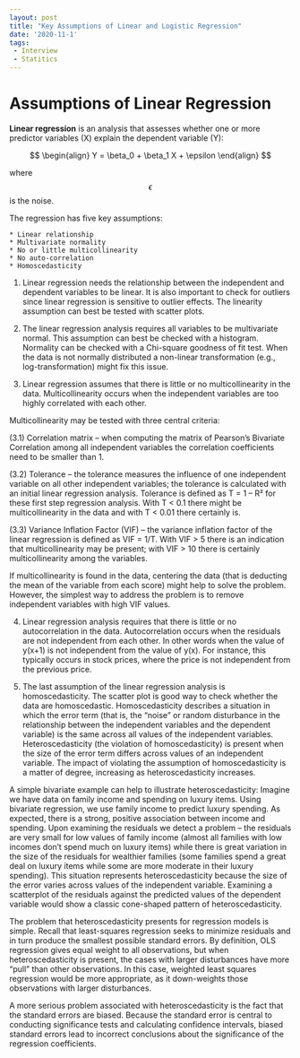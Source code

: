 ```yaml
---
layout: post
title: "Key Assumptions of Linear and Logistic Regression"
date: '2020-11-1'
tags:
 - Interview
 - Statitics
---
```


# Assumptions of Linear Regression

**Linear regression** is an analysis that assesses whether one or more predictor variables (X) explain the dependent variable (Y):  

$$ \begin{align} Y = \beta_0 + \beta_1 X + \epsilon \end{align} $$ 

where $$\epsilon$$ is the noise.

The regression has five key assumptions:

    * Linear relationship
    * Multivariate normality
    * No or little multicollinearity
    * No auto-correlation
    * Homoscedasticity


1.  Linear regression needs the relationship between the independent and dependent variables to be linear.  It is also important to check for outliers since linear regression is sensitive to outlier effects.  The linearity assumption can best be tested with scatter plots.


2. The linear regression analysis requires all variables to be multivariate normal.  This assumption can best be checked with a histogram.  Normality can be checked with a Chi-square goodness of fit test.  When the data is not normally distributed a non-linear transformation (e.g., log-transformation) might fix this issue.

3. Linear regression assumes that there is little or no multicollinearity in the data.  Multicollinearity occurs when the independent variables are too highly correlated with each other.

Multicollinearity may be tested with three central criteria:

(3.1) Correlation matrix – when computing the matrix of Pearson’s Bivariate Correlation among all independent variables the correlation coefficients need to be smaller than 1.

(3.2) Tolerance – the tolerance measures the influence of one independent variable on all other independent variables; the tolerance is calculated with an initial linear regression analysis.  Tolerance is defined as T = 1 – R² for these first step regression analysis.  With T < 0.1 there might be multicollinearity in the data and with T < 0.01 there certainly is.

(3.3) Variance Inflation Factor (VIF) – the variance inflation factor of the linear regression is defined as VIF = 1/T. With VIF > 5 there is an indication that multicollinearity may be present; with VIF > 10 there is certainly multicollinearity among the variables.

If multicollinearity is found in the data, centering the data (that is deducting the mean of the variable from each score) might help to solve the problem.  However, the simplest way to address the problem is to remove independent variables with high VIF values.

4. Linear regression analysis requires that there is little or no autocorrelation in the data.  Autocorrelation occurs when the residuals are not independent from each other.  In other words when the value of y(x+1) is not independent from the value of y(x). For instance, this typically occurs in stock prices, where the price is not independent from the previous price.

5. The last assumption of the linear regression analysis is homoscedasticity.  The scatter plot is good way to check whether the data are homoscedastic. Homoscedasticity describes a situation in which the error term (that is, the “noise” or random disturbance in the relationship between the independent variables and the dependent variable) is the same across all values of the independent variables.  Heteroscedasticity (the violation of homoscedasticity) is present when the size of the error term differs across values of an independent variable.  The impact of violating the assumption of homoscedasticity is a matter of degree, increasing as heteroscedasticity increases.

A simple bivariate example can help to illustrate heteroscedasticity: Imagine we have data on family income and spending on luxury items.  Using bivariate regression, we use family income to predict luxury spending.  As expected, there is a strong, positive association between income and spending.  Upon examining the residuals we detect a problem – the residuals are very small for low values of family income (almost all families with low incomes don’t spend much on luxury items) while there is great variation in the size of the residuals for wealthier families (some families spend a great deal on luxury items while some are more moderate in their luxury spending).  This situation represents heteroscedasticity because the size of the error varies across values of the independent variable.  Examining a scatterplot of the residuals against the predicted values of the dependent variable would show a classic cone-shaped pattern of heteroscedasticity.

The problem that heteroscedasticity presents for regression models is simple.  Recall that least-squares regression seeks to minimize residuals and in turn produce the smallest possible standard errors.  By definition, OLS regression gives equal weight to all observations, but when heteroscedasticity is present, the cases with larger disturbances have more “pull” than other observations.  In this case, weighted least squares regression would be more appropriate, as it down-weights those observations with larger disturbances.

A more serious problem associated with heteroscedasticity is the fact that the standard errors are biased.  Because the standard error is central to conducting significance tests and calculating confidence intervals, biased standard errors lead to incorrect conclusions about the significance of the regression coefficients.  
